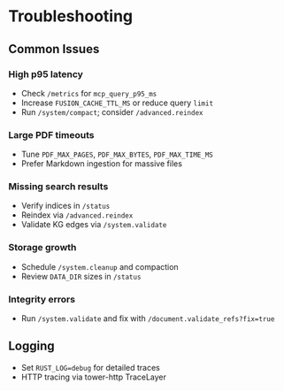 # Troubleshooting

## Common Issues

### High p95 latency
- Check `/metrics` for `mcp_query_p95_ms`
- Increase `FUSION_CACHE_TTL_MS` or reduce query `limit`
- Run `/system/compact`; consider `/advanced.reindex`

### Large PDF timeouts
- Tune `PDF_MAX_PAGES`, `PDF_MAX_BYTES`, `PDF_MAX_TIME_MS`
- Prefer Markdown ingestion for massive files

### Missing search results
- Verify indices in `/status`
- Reindex via `/advanced.reindex`
- Validate KG edges via `/system.validate`

### Storage growth
- Schedule `/system.cleanup` and compaction
- Review `DATA_DIR` sizes in `/status`

### Integrity errors
- Run `/system.validate` and fix with `/document.validate_refs?fix=true`

## Logging
- Set `RUST_LOG=debug` for detailed traces
- HTTP tracing via tower-http TraceLayer
